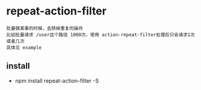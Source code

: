 # repeat-action-filter

```
批量做某事的时候，去除掉重复的操作
比如批量请求 /user这个路径 1000次，使用 action-repeat-filter处理后只会请求1次或者几次
具体见 example
```

## install
- npm install repeat-action-filter -S